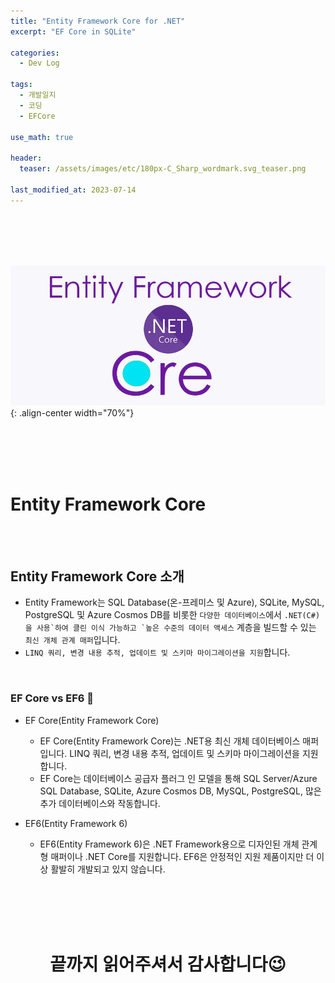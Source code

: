 ```yaml
---
title: "Entity Framework Core for .NET"
excerpt: "EF Core in SQLite"

categories:
  - Dev Log

tags:
  - 개발일지
  - 코딩
  - EFCore

use_math: true

header:
  teaser: /assets/images/etc/180px-C_Sharp_wordmark.svg_teaser.png

last_modified_at: 2023-07-14
---
```





<br><br><br><br>

![image](../../assets/images/etc/1_FWSSoTefmvAfVB-XanzJdQ.webp){: .align-center width="70%"}  

<br><br><br><br>


# Entity Framework Core  


<br><br>


## Entity Framework Core 소개
- Entity Framework는 SQL Database(온-프레미스 및 Azure), SQLite, MySQL, PostgreSQL 및 Azure Cosmos DB를 비롯한 `다양한 데이터베이스`에서 ``.NET(C#)을 사용`하여 클린 이식 가능하고 `높은 수준의 데이터 액세스`` 계층을 빌드할 수 있는 `최신 개체 관계 매퍼`입니다.
- `LINQ 쿼리, 변경 내용 추적, 업데이트 및 스키마 마이그레이션을 지원`합니다.

<br>

### EF Core vs EF6 🤔
- EF Core(Entity Framework Core)
  - EF Core(Entity Framework Core)는 .NET용 최신 개체 데이터베이스 매퍼입니다. LINQ 쿼리, 변경 내용 추적, 업데이트 및 스키마 마이그레이션을 지원합니다.
  - EF Core는 데이터베이스 공급자 플러그 인 모델을 통해 SQL Server/Azure SQL Database, SQLite, Azure Cosmos DB, MySQL, PostgreSQL, 많은 추가 데이터베이스와 작동합니다.

- EF6(Entity Framework 6)
  - EF6(Entity Framework 6)은 .NET Framework용으로 디자인된 개체 관계형 매퍼이나 .NET Core를 지원합니다. EF6은 안정적인 지원 제품이지만 더 이상 활발히 개발되고 있지 않습니다.



<br><br><br><br>
<center>
<h1>끝까지 읽어주셔서 감사합니다😉</h1>
</center>
<br><br><br><br>





